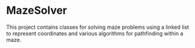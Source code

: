 # MazeSolver
This project contains classes for solving maze problems using a linked list to represent coordinates and various algorithms for pathfinding within a maze.
